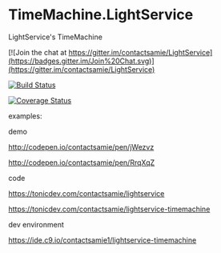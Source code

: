 # TimeMachine.LightService
LightService's TimeMachine


[![Join the chat at https://gitter.im/contactsamie/LightService](https://badges.gitter.im/Join%20Chat.svg)](https://gitter.im/contactsamie/LightService) 

[![Build Status](https://travis-ci.org/contactsamie/LightService.svg)](https://travis-ci.org/contactsamie/LightService)

[![Coverage Status](https://coveralls.io/repos/github/contactsamie/LightService/badge.svg?branch=master)](https://coveralls.io/github/contactsamie/LightService?branch=master)



examples:


demo

http://codepen.io/contactsamie/pen/jWezvz

http://codepen.io/contactsamie/pen/RrqXqZ

code

https://tonicdev.com/contactsamie/lightservice

https://tonicdev.com/contactsamie/lightservice-timemachine


dev environment

https://ide.c9.io/contactsamie1/lightservice-timemachine
